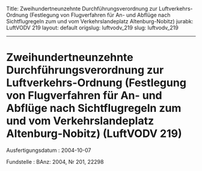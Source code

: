 Title: Zweihundertneunzehnte Durchführungsverordnung zur Luftverkehrs-Ordnung (Festlegung
  von Flugverfahren für An- und Abflüge nach Sichtflugregeln zum und vom Verkehrslandeplatz
  Altenburg-Nobitz)
jurabk: LuftVODV 219
layout: default
origslug: luftvodv_219
slug: luftvodv_219

---

# Zweihundertneunzehnte Durchführungsverordnung zur Luftverkehrs-Ordnung (Festlegung von Flugverfahren für An- und Abflüge nach Sichtflugregeln zum und vom Verkehrslandeplatz Altenburg-Nobitz) (LuftVODV 219)

Ausfertigungsdatum
:   2004-10-07

Fundstelle
:   BAnz: 2004, Nr 201, 22298

